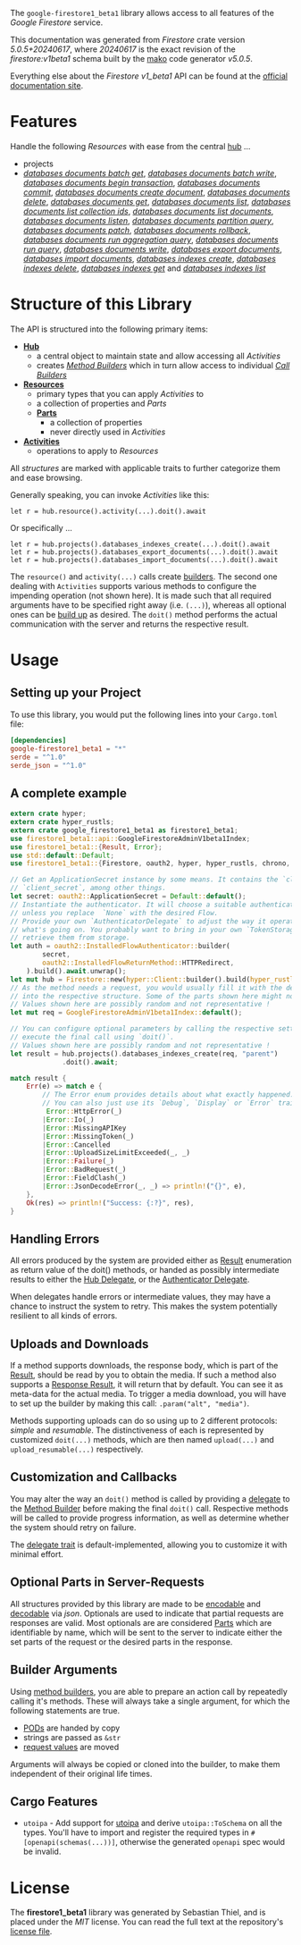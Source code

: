 <!---
DO NOT EDIT !
This file was generated automatically from 'src/generator/templates/api/README.md.mako'
DO NOT EDIT !
-->
The `google-firestore1_beta1` library allows access to all features of the *Google Firestore* service.

This documentation was generated from *Firestore* crate version *5.0.5+20240617*, where *20240617* is the exact revision of the *firestore:v1beta1* schema built by the [mako](http://www.makotemplates.org/) code generator *v5.0.5*.

Everything else about the *Firestore* *v1_beta1* API can be found at the
[official documentation site](https://cloud.google.com/firestore).
# Features

Handle the following *Resources* with ease from the central [hub](https://docs.rs/google-firestore1_beta1/5.0.5+20240617/google_firestore1_beta1/Firestore) ... 

* projects
 * [*databases documents batch get*](https://docs.rs/google-firestore1_beta1/5.0.5+20240617/google_firestore1_beta1/api::ProjectDatabaseDocumentBatchGetCall), [*databases documents batch write*](https://docs.rs/google-firestore1_beta1/5.0.5+20240617/google_firestore1_beta1/api::ProjectDatabaseDocumentBatchWriteCall), [*databases documents begin transaction*](https://docs.rs/google-firestore1_beta1/5.0.5+20240617/google_firestore1_beta1/api::ProjectDatabaseDocumentBeginTransactionCall), [*databases documents commit*](https://docs.rs/google-firestore1_beta1/5.0.5+20240617/google_firestore1_beta1/api::ProjectDatabaseDocumentCommitCall), [*databases documents create document*](https://docs.rs/google-firestore1_beta1/5.0.5+20240617/google_firestore1_beta1/api::ProjectDatabaseDocumentCreateDocumentCall), [*databases documents delete*](https://docs.rs/google-firestore1_beta1/5.0.5+20240617/google_firestore1_beta1/api::ProjectDatabaseDocumentDeleteCall), [*databases documents get*](https://docs.rs/google-firestore1_beta1/5.0.5+20240617/google_firestore1_beta1/api::ProjectDatabaseDocumentGetCall), [*databases documents list*](https://docs.rs/google-firestore1_beta1/5.0.5+20240617/google_firestore1_beta1/api::ProjectDatabaseDocumentListCall), [*databases documents list collection ids*](https://docs.rs/google-firestore1_beta1/5.0.5+20240617/google_firestore1_beta1/api::ProjectDatabaseDocumentListCollectionIdCall), [*databases documents list documents*](https://docs.rs/google-firestore1_beta1/5.0.5+20240617/google_firestore1_beta1/api::ProjectDatabaseDocumentListDocumentCall), [*databases documents listen*](https://docs.rs/google-firestore1_beta1/5.0.5+20240617/google_firestore1_beta1/api::ProjectDatabaseDocumentListenCall), [*databases documents partition query*](https://docs.rs/google-firestore1_beta1/5.0.5+20240617/google_firestore1_beta1/api::ProjectDatabaseDocumentPartitionQueryCall), [*databases documents patch*](https://docs.rs/google-firestore1_beta1/5.0.5+20240617/google_firestore1_beta1/api::ProjectDatabaseDocumentPatchCall), [*databases documents rollback*](https://docs.rs/google-firestore1_beta1/5.0.5+20240617/google_firestore1_beta1/api::ProjectDatabaseDocumentRollbackCall), [*databases documents run aggregation query*](https://docs.rs/google-firestore1_beta1/5.0.5+20240617/google_firestore1_beta1/api::ProjectDatabaseDocumentRunAggregationQueryCall), [*databases documents run query*](https://docs.rs/google-firestore1_beta1/5.0.5+20240617/google_firestore1_beta1/api::ProjectDatabaseDocumentRunQueryCall), [*databases documents write*](https://docs.rs/google-firestore1_beta1/5.0.5+20240617/google_firestore1_beta1/api::ProjectDatabaseDocumentWriteCall), [*databases export documents*](https://docs.rs/google-firestore1_beta1/5.0.5+20240617/google_firestore1_beta1/api::ProjectDatabaseExportDocumentCall), [*databases import documents*](https://docs.rs/google-firestore1_beta1/5.0.5+20240617/google_firestore1_beta1/api::ProjectDatabaseImportDocumentCall), [*databases indexes create*](https://docs.rs/google-firestore1_beta1/5.0.5+20240617/google_firestore1_beta1/api::ProjectDatabaseIndexCreateCall), [*databases indexes delete*](https://docs.rs/google-firestore1_beta1/5.0.5+20240617/google_firestore1_beta1/api::ProjectDatabaseIndexDeleteCall), [*databases indexes get*](https://docs.rs/google-firestore1_beta1/5.0.5+20240617/google_firestore1_beta1/api::ProjectDatabaseIndexGetCall) and [*databases indexes list*](https://docs.rs/google-firestore1_beta1/5.0.5+20240617/google_firestore1_beta1/api::ProjectDatabaseIndexListCall)




# Structure of this Library

The API is structured into the following primary items:

* **[Hub](https://docs.rs/google-firestore1_beta1/5.0.5+20240617/google_firestore1_beta1/Firestore)**
    * a central object to maintain state and allow accessing all *Activities*
    * creates [*Method Builders*](https://docs.rs/google-firestore1_beta1/5.0.5+20240617/google_firestore1_beta1/client::MethodsBuilder) which in turn
      allow access to individual [*Call Builders*](https://docs.rs/google-firestore1_beta1/5.0.5+20240617/google_firestore1_beta1/client::CallBuilder)
* **[Resources](https://docs.rs/google-firestore1_beta1/5.0.5+20240617/google_firestore1_beta1/client::Resource)**
    * primary types that you can apply *Activities* to
    * a collection of properties and *Parts*
    * **[Parts](https://docs.rs/google-firestore1_beta1/5.0.5+20240617/google_firestore1_beta1/client::Part)**
        * a collection of properties
        * never directly used in *Activities*
* **[Activities](https://docs.rs/google-firestore1_beta1/5.0.5+20240617/google_firestore1_beta1/client::CallBuilder)**
    * operations to apply to *Resources*

All *structures* are marked with applicable traits to further categorize them and ease browsing.

Generally speaking, you can invoke *Activities* like this:

```Rust,ignore
let r = hub.resource().activity(...).doit().await
```

Or specifically ...

```ignore
let r = hub.projects().databases_indexes_create(...).doit().await
let r = hub.projects().databases_export_documents(...).doit().await
let r = hub.projects().databases_import_documents(...).doit().await
```

The `resource()` and `activity(...)` calls create [builders][builder-pattern]. The second one dealing with `Activities` 
supports various methods to configure the impending operation (not shown here). It is made such that all required arguments have to be 
specified right away (i.e. `(...)`), whereas all optional ones can be [build up][builder-pattern] as desired.
The `doit()` method performs the actual communication with the server and returns the respective result.

# Usage

## Setting up your Project

To use this library, you would put the following lines into your `Cargo.toml` file:

```toml
[dependencies]
google-firestore1_beta1 = "*"
serde = "^1.0"
serde_json = "^1.0"
```

## A complete example

```Rust
extern crate hyper;
extern crate hyper_rustls;
extern crate google_firestore1_beta1 as firestore1_beta1;
use firestore1_beta1::api::GoogleFirestoreAdminV1beta1Index;
use firestore1_beta1::{Result, Error};
use std::default::Default;
use firestore1_beta1::{Firestore, oauth2, hyper, hyper_rustls, chrono, FieldMask};

// Get an ApplicationSecret instance by some means. It contains the `client_id` and 
// `client_secret`, among other things.
let secret: oauth2::ApplicationSecret = Default::default();
// Instantiate the authenticator. It will choose a suitable authentication flow for you, 
// unless you replace  `None` with the desired Flow.
// Provide your own `AuthenticatorDelegate` to adjust the way it operates and get feedback about 
// what's going on. You probably want to bring in your own `TokenStorage` to persist tokens and
// retrieve them from storage.
let auth = oauth2::InstalledFlowAuthenticator::builder(
        secret,
        oauth2::InstalledFlowReturnMethod::HTTPRedirect,
    ).build().await.unwrap();
let mut hub = Firestore::new(hyper::Client::builder().build(hyper_rustls::HttpsConnectorBuilder::new().with_native_roots().unwrap().https_or_http().enable_http1().build()), auth);
// As the method needs a request, you would usually fill it with the desired information
// into the respective structure. Some of the parts shown here might not be applicable !
// Values shown here are possibly random and not representative !
let mut req = GoogleFirestoreAdminV1beta1Index::default();

// You can configure optional parameters by calling the respective setters at will, and
// execute the final call using `doit()`.
// Values shown here are possibly random and not representative !
let result = hub.projects().databases_indexes_create(req, "parent")
             .doit().await;

match result {
    Err(e) => match e {
        // The Error enum provides details about what exactly happened.
        // You can also just use its `Debug`, `Display` or `Error` traits
         Error::HttpError(_)
        |Error::Io(_)
        |Error::MissingAPIKey
        |Error::MissingToken(_)
        |Error::Cancelled
        |Error::UploadSizeLimitExceeded(_, _)
        |Error::Failure(_)
        |Error::BadRequest(_)
        |Error::FieldClash(_)
        |Error::JsonDecodeError(_, _) => println!("{}", e),
    },
    Ok(res) => println!("Success: {:?}", res),
}

```
## Handling Errors

All errors produced by the system are provided either as [Result](https://docs.rs/google-firestore1_beta1/5.0.5+20240617/google_firestore1_beta1/client::Result) enumeration as return value of
the doit() methods, or handed as possibly intermediate results to either the 
[Hub Delegate](https://docs.rs/google-firestore1_beta1/5.0.5+20240617/google_firestore1_beta1/client::Delegate), or the [Authenticator Delegate](https://docs.rs/yup-oauth2/*/yup_oauth2/trait.AuthenticatorDelegate.html).

When delegates handle errors or intermediate values, they may have a chance to instruct the system to retry. This 
makes the system potentially resilient to all kinds of errors.

## Uploads and Downloads
If a method supports downloads, the response body, which is part of the [Result](https://docs.rs/google-firestore1_beta1/5.0.5+20240617/google_firestore1_beta1/client::Result), should be
read by you to obtain the media.
If such a method also supports a [Response Result](https://docs.rs/google-firestore1_beta1/5.0.5+20240617/google_firestore1_beta1/client::ResponseResult), it will return that by default.
You can see it as meta-data for the actual media. To trigger a media download, you will have to set up the builder by making
this call: `.param("alt", "media")`.

Methods supporting uploads can do so using up to 2 different protocols: 
*simple* and *resumable*. The distinctiveness of each is represented by customized 
`doit(...)` methods, which are then named `upload(...)` and `upload_resumable(...)` respectively.

## Customization and Callbacks

You may alter the way an `doit()` method is called by providing a [delegate](https://docs.rs/google-firestore1_beta1/5.0.5+20240617/google_firestore1_beta1/client::Delegate) to the 
[Method Builder](https://docs.rs/google-firestore1_beta1/5.0.5+20240617/google_firestore1_beta1/client::CallBuilder) before making the final `doit()` call. 
Respective methods will be called to provide progress information, as well as determine whether the system should 
retry on failure.

The [delegate trait](https://docs.rs/google-firestore1_beta1/5.0.5+20240617/google_firestore1_beta1/client::Delegate) is default-implemented, allowing you to customize it with minimal effort.

## Optional Parts in Server-Requests

All structures provided by this library are made to be [encodable](https://docs.rs/google-firestore1_beta1/5.0.5+20240617/google_firestore1_beta1/client::RequestValue) and 
[decodable](https://docs.rs/google-firestore1_beta1/5.0.5+20240617/google_firestore1_beta1/client::ResponseResult) via *json*. Optionals are used to indicate that partial requests are responses 
are valid.
Most optionals are are considered [Parts](https://docs.rs/google-firestore1_beta1/5.0.5+20240617/google_firestore1_beta1/client::Part) which are identifiable by name, which will be sent to 
the server to indicate either the set parts of the request or the desired parts in the response.

## Builder Arguments

Using [method builders](https://docs.rs/google-firestore1_beta1/5.0.5+20240617/google_firestore1_beta1/client::CallBuilder), you are able to prepare an action call by repeatedly calling it's methods.
These will always take a single argument, for which the following statements are true.

* [PODs][wiki-pod] are handed by copy
* strings are passed as `&str`
* [request values](https://docs.rs/google-firestore1_beta1/5.0.5+20240617/google_firestore1_beta1/client::RequestValue) are moved

Arguments will always be copied or cloned into the builder, to make them independent of their original life times.

[wiki-pod]: http://en.wikipedia.org/wiki/Plain_old_data_structure
[builder-pattern]: http://en.wikipedia.org/wiki/Builder_pattern
[google-go-api]: https://github.com/google/google-api-go-client

## Cargo Features

* `utoipa` - Add support for [utoipa](https://crates.io/crates/utoipa) and derive `utoipa::ToSchema` on all
the types. You'll have to import and register the required types in `#[openapi(schemas(...))]`, otherwise the
generated `openapi` spec would be invalid.


# License
The **firestore1_beta1** library was generated by Sebastian Thiel, and is placed 
under the *MIT* license.
You can read the full text at the repository's [license file][repo-license].

[repo-license]: https://github.com/Byron/google-apis-rsblob/main/LICENSE.md

